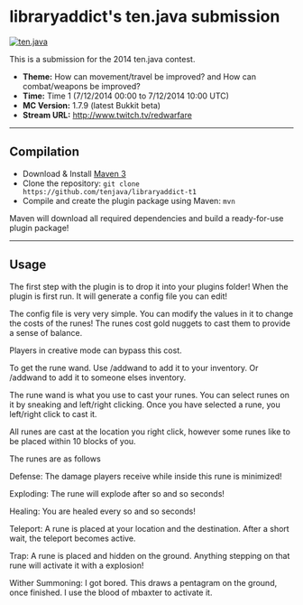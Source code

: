 libraryaddict's ten.java submission
==============================

[![ten.java](https://cdn.mediacru.sh/hu4CJqRD7AiB.svg)](https://tenjava.com/)

This is a submission for the 2014 ten.java contest.

- __Theme:__ How can movement/travel be improved? and How can combat/weapons be improved?
- __Time:__ Time 1 (7/12/2014 00:00 to 7/12/2014 10:00 UTC)
- __MC Version:__ 1.7.9 (latest Bukkit beta)
- __Stream URL:__ http://www.twitch.tv/redwarfare

---------------------------------------

Compilation
-----------

- Download & Install [Maven 3](http://maven.apache.org/download.html)
- Clone the repository: `git clone https://github.com/tenjava/libraryaddict-t1`
- Compile and create the plugin package using Maven: `mvn`

Maven will download all required dependencies and build a ready-for-use plugin package!

---------------------------------------

Usage
-----

The first step with the plugin is to drop it into your plugins folder!
When the plugin is first run. It will generate a config file you can edit!

The config file is very very simple. You can modify the values in it to change the costs of the runes!
The runes cost gold nuggets to cast them to provide a sense of balance.

Players in creative mode can bypass this cost.

To get the rune wand. Use /addwand to add it to your inventory.
Or /addwand <Player> to add it to someone elses inventory.

The rune wand is what you use to cast your runes.
You can select runes on it by sneaking and left/right clicking.
Once you have selected a rune, you left/right click to cast it.

All runes are cast at the location you right click, however some runes like to be placed within 10 blocks of you.

The runes are as follows

Defense: The damage players receive while inside this rune is minimized!

Exploding: The rune will explode after so and so seconds!

Healing: You are healed every so and so seconds!

Teleport: A rune is placed at your location and the destination. After a short wait, the teleport becomes active.

Trap: A rune is placed and hidden on the ground. Anything stepping on that rune will activate it with a explosion!

Wither Summoning: I got bored. This draws a pentagram on the ground, once finished. I use the blood of mbaxter to activate it.